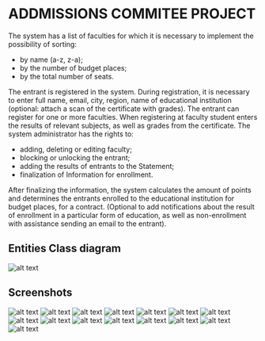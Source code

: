 # ADDMISSIONS COMMITEE PROJECT

The system has a list of faculties for which it is necessary to implement the possibility of sorting:
- by name (a-z, z-a);
- by the number of budget places;
- by the total number of seats.

The entrant is registered in the system. During registration, it is necessary to enter full name, email, city,
region, name of educational institution (optional: attach a scan of the certificate with grades).
The entrant can register for one or more faculties. When registering at faculty student enters the results 
of relevant subjects, as well as grades from the certificate.
The system administrator has the rights to:
- adding, deleting or editing faculty;
- blocking or unlocking the entrant;
- adding the results of entrants to the Statement;
- finalization of Information for enrollment.

After finalizing the information, the system calculates the amount of points and determines the entrants enrolled
to the educational institution for budget places, for a contract. (Optional to add notifications about
the result of enrollment in a particular form of education, as well as non-enrollment with assistance
sending an email to the entrant). 

## Entities Class diagram
![alt text](DB_schema.png "Title")

## Screenshots
![alt text]( scr\admin-applicants.png "Title")
![alt text]( scr\admin-create-faculty.png "Title")
![alt text]( scr\admin-enrollmrnt.png "Title")
![alt text]( scr\admin-faculty.png "Title")
![alt text]( scr\admin-statement-sort.png "Title")
![alt text]( scr\error.png "Title")
![alt text]( scr\indes_en.png "Title")
![alt text]( scr\index.png "Title")
![alt text]( scr\login.png "Title")
![alt text]( scr\register.png "Title")
![alt text]( scr\user-index.png "Title")
![alt text]( scr\user-info_1.png "Title")
![alt text]( scr\user-info_2.png "Title")
![alt text]( scr\user-input.png "Title")
![alt text]( scr\user-reg.png "Title")